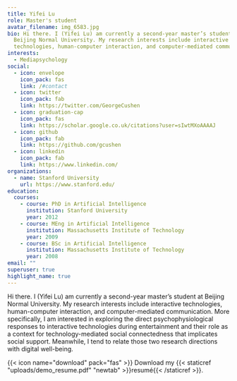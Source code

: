 ```yaml
---
title: Yifei Lu
role: Master's student
avatar_filename: img_6583.jpg
bio: Hi there. I (Yifei Lu) am currently a second-year master’s student at
  Beijing Normal University. My research interests include interactive
  technologies, human-computer interaction, and computer-mediated communication.
interests:
  - Mediapsychology
social:
  - icon: envelope
    icon_pack: fas
    link: /#contact
  - icon: twitter
    icon_pack: fab
    link: https://twitter.com/GeorgeCushen
  - icon: graduation-cap
    icon_pack: fas
    link: https://scholar.google.co.uk/citations?user=sIwtMXoAAAAJ
  - icon: github
    icon_pack: fab
    link: https://github.com/gcushen
  - icon: linkedin
    icon_pack: fab
    link: https://www.linkedin.com/
organizations:
  - name: Stanford University
    url: https://www.stanford.edu/
education:
  courses:
    - course: PhD in Artificial Intelligence
      institution: Stanford University
      year: 2012
    - course: MEng in Artificial Intelligence
      institution: Massachusetts Institute of Technology
      year: 2009
    - course: BSc in Artificial Intelligence
      institution: Massachusetts Institute of Technology
      year: 2008
email: ""
superuser: true
highlight_name: true
---
```

Hi there. I (Yifei Lu) am currently a second-year master’s student at Beijing Normal University. My research interests include interactive technologies, human-computer interaction, and computer-mediated communication. More specifically, I am interested in exploring the direct psychophysiological responses to interactive technologies during entertainment and their role as a context for technology-mediated social connectedness that implicates social support. Meanwhile, I tend to relate those two research directions with digital well-being.

{{< icon name="download" pack="fas" >}} Download my {{< staticref "uploads/demo_resume.pdf" "newtab" >}}resumé{{< /staticref >}}.